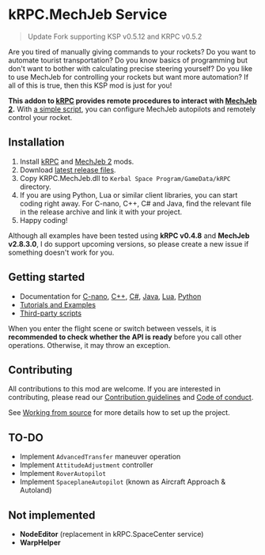 # kRPC.MechJeb Service

> Update Fork supporting KSP v0.5.12 and KRPC v0.5.2

Are you tired of manually giving commands to your rockets? Do you want to automate tourist transportation? Do you know basics of programming but don't want to bother with calculating precise steering yourself? Do you like to use MechJeb for controlling your rockets but want more automation? If all of this is true, then this KSP mod is just for you!

**This addon to [kRPC](https://krpc.github.io/krpc) provides remote procedures to interact with [MechJeb 2](https://github.com/MuMech/MechJeb2).** With [a simple script](https://genhis.github.io/KRPC.MechJeb/tutorials/launch-into-orbit.html), you can configure MechJeb autopilots and remotely control your rocket.

## Installation

1. Install [kRPC](https://krpc.github.io/krpc/getting-started.html) and [MechJeb 2](https://www.curseforge.com/kerbal/ksp-mods/mechjeb) mods.
2. Download [latest release files](https://github.com/Genhis/KRPC.MechJeb/releases).
3. Copy KRPC.MechJeb.dll to `Kerbal Space Program/GameData/kRPC` directory.
4. If you are using Python, Lua or similar client libraries, you can start coding right away. For C-nano, C++, C# and Java, find the relevant file in the release archive and link it with your project.
5. Happy coding!

Although all examples have been tested using **kRPC v0.4.8** and **MechJeb v2.8.3.0**, I do support upcoming versions, so please create a new issue if something doesn't work for you.

## Getting started

- Documentation for
[C-nano](https://genhis.github.io/KRPC.MechJeb/cnano/),
[C++](https://genhis.github.io/KRPC.MechJeb/cpp/),
[C#](https://genhis.github.io/KRPC.MechJeb/csharp/),
[Java](https://genhis.github.io/KRPC.MechJeb/java/),
[Lua](https://genhis.github.io/KRPC.MechJeb/lua/),
[Python](https://genhis.github.io/KRPC.MechJeb/python/)
- [Tutorials and Examples](https://genhis.github.io/KRPC.MechJeb/tutorials.html)
- [Third-party scripts](https://genhis.github.io/KRPC.MechJeb/third-party-scripts.html)

When you enter the flight scene or switch between vessels, it is **recommended to check whether the API is ready** before you call other operations. Otherwise, it may throw an exception.

## Contributing

All contributions to this mod are welcome. If you are interested in contributing, please read our [Contribution guidelines](https://github.com/Genhis/KRPC.MechJeb/blob/master/.github/CONTRIBUTING.md) and [Code of conduct](https://github.com/Genhis/KRPC.MechJeb/blob/master/.github/CODE_OF_CONDUCT.md).

See [Working from source](https://github.com/Genhis/KRPC.MechJeb/blob/master/.github/CONTRIBUTING.md#working-from-source) for more details how to set up the project.

## TO-DO

- Implement `AdvancedTransfer` maneuver operation
- Implement `AttitudeAdjustment` controller
- Implement `RoverAutopilot`
- Implement `SpaceplaneAutopilot` (known as Aircraft Approach & Autoland)

## Not implemented

- **NodeEditor** (replacement in kRPC.SpaceCenter service)
- **WarpHelper**
